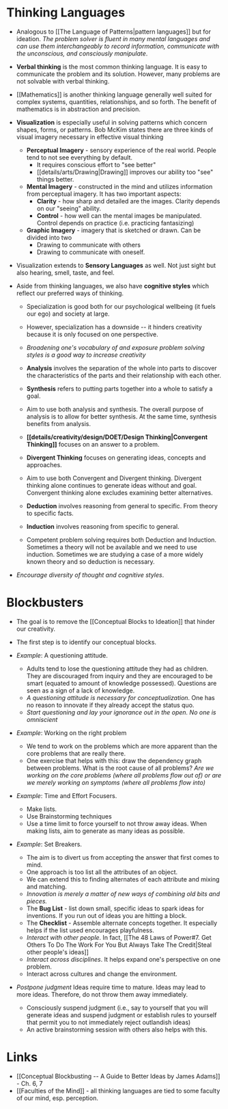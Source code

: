 # Thinking Languages
* Analogous to [[The Language of Patterns|pattern languages]] but for ideation. *The problem solver is fluent in many mental languages and can use them interchangeably to record information, communicate with the unconscious, and consciously manipulate*.

* **Verbal thinking** is the most common thinking language. It is easy to communicate the problem and its solution. However, many problems are not solvable with verbal thinking.

* [[Mathematics]] is another thinking language generally well suited for complex systems, quantities, relationships, and so forth. The benefit of mathematics is in abstraction and precision.

* **Visualization** is especially useful in solving patterns which concern shapes, forms, or patterns. Bob McKim states there are three kinds of visual imagery necessary in effective visual thinking
	* **Perceptual Imagery** - sensory experience of the real world. People tend to not see everything by default. 
		* It requires conscious effort to "see better" 
		* [[details/arts/Drawing|Drawing]] improves our ability too "see" things better.
	* **Mental Imagery** - constructed in the mind and utilizes information from perceptual imagery. It has two important aspects:
		* **Clarity** - how sharp and detailed are the images. Clarity depends on our "seeing" ability.
		* **Control** - how well can the mental images be manipulated. Control depends on practice (i.e. practicing fantasizing)
	* **Graphic Imagery** - imagery that is sketched or drawn. Can be divided into two 
		* Drawing to communicate with others
		* Drawing to communicate with oneself.

* Visualization extends to **Sensory Languages** as well. Not just sight but also hearing, smell, taste, and feel.

* Aside from thinking languages, we also have **cognitive styles**  which reflect our preferred ways of thinking.
	* Specialization is good both for our psychological wellbeing (it fuels our ego) and society at large. 
	* However, specialization has a downside -- it hinders creativity because it is only focused on one perspective.
	* *Broadening one's vocabulary of and exposure problem solving styles is a good way to increase creativity*

	* **Analysis** involves the separation of the whole into parts to discover the characteristics of the parts and their relationship with each other.
	* **Synthesis** refers to putting parts together into a whole to satisfy a goal.
	* Aim to use both analysis and synthesis.  The overall purpose of analysis is to allow for better synthesis. At the same time, synthesis benefits from analysis.

	* **[[details/creativity/design/DOET/Design Thinking|Convergent Thinking]]** focuses on an answer to a problem. 
	* **Divergent Thinking** focuses on generating ideas, concepts and approaches.
	* Aim to use both Convergent and Divergent thinking. Divergent thinking alone continues to generate ideas without and goal. Convergent thinking alone excludes examining better alternatives.

	* **Deduction** involves reasoning from general to specific. From theory to specific facts.
	* **Induction** involves reasoning from specific to general. 
	* Competent problem solving requires both Deduction and Induction. Sometimes a theory will not be available and we need to use induction. Sometimes we are studying a case of a more widely known theory and so deduction is necessary.

* *Encourage diversity of thought and cognitive styles*. 

# Blockbusters
* The goal is to remove the [[Conceptual Blocks to Ideation]] that hinder our creativity.
* The first step is to identify our conceptual blocks.

* *Example*: A questioning attitude.
	* Adults tend to lose the questioning attitude they had as children. They are discouraged from inquiry and they are encouraged to be smart (equated to amount of knowledge possessed). Questions are seen as a sign of a lack of knowledge.
	* *A questioning attitude is necessary for conceptualization*. One has no reason to innovate if they already accept the status quo.
	* *Start questioning and lay your ignorance out in the open. No one is omniscient* 

* *Example*: Working on the right problem
	* We tend to work on the problems which are more apparent than the core problems that are really there.
	* One exercise that helps with this: draw the dependency graph between problems. What is the root cause of all problems?  *Are we working on the core problems (where all problems flow out of) or are we merely working on symptoms (where all problems flow into)*

* *Example*: Time and Effort Focusers.
	* Make lists.
	* Use Brainstorming techniques
	* Use a time limit to force yourself to not throw away ideas. When making lists, aim to generate as many ideas as possible. 

* *Example*: Set Breakers. 
	* The aim is to divert us from accepting the answer that first comes to mind.
	* One approach is too list all the attributes of an object.
	* We can extend this to finding alternates of each attribute and mixing and matching.
	* *Innovation is merely a matter of new ways of combining old bits and pieces.*
	* The **Bug List** - list down small, specific ideas to spark ideas for inventions. If you run out of ideas you are hitting  a block.
	* The **Checklist** - Assemble alternate concepts together. It especially helps if the list used encourages playfulness.
	* *Interact with other people*. In fact, [[The 48 Laws of Power#7. Get Others To Do The Work For You But Always Take The Credit|Steal other people's ideas]] 
	* *Interact across disciplines*. It helps expand one's perspective on one problem.
	* Interact across cultures and change the environment.

* *Postpone judgment*  Ideas require time to mature. Ideas may lead to more ideas. Therefore, do not throw them away immediately.
	* Consciously suspend judgment (i.e., say to yourself that you will generate ideas and suspend judgment or establish rules to yourself that permit you to not immediately reject outlandish ideas)
	* An active brainstorming session with others also helps with this.

# Links
* [[Conceptual Blockbusting -- A Guide to Better Ideas by James Adams]] - Ch. 6, 7
* [[Faculties of the Mind]] - all thinking languages are tied to some faculty of our mind, esp. perception.